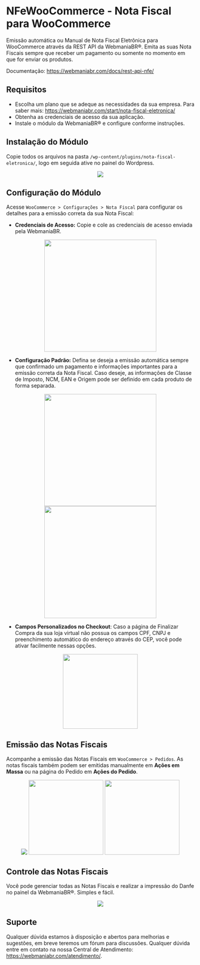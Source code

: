 # NFeWooCommerce - Nota Fiscal para WooCommerce

Emissão automática ou Manual de Nota Fiscal Eletrônica para WooCommerce através da REST API da WebmaniaBR®. Emita as suas Nota Fiscais sempre que receber um pagamento ou somente no momento em que for enviar os produtos.

Documentação: https://webmaniabr.com/docs/rest-api-nfe/ 

## Requisitos

- Escolha um plano que se adeque as necessidades da sua empresa. Para saber mais: https://webmaniabr.com/start/nota-fiscal-eletronica/
- Obtenha as credenciais de acesso da sua aplicação.
- Instale o módulo da WebmaniaBR® e configure conforme instruções.

## Instalação do Módulo

Copie todos os arquivos na pasta ```/wp-content/plugins/nota-fiscal-eletronica/```, logo em seguida ative no painel do Wordpress.

<p align="center">
<img src="https://webmaniabr.com/wp-content/uploads/2016/03/FDD69828-39D4-4EEE-B4E8-C0CE4B2F5899.png">
</p>

## Configuração do Módulo

Acesse ```WooCommerce > Configurações > Nota Fiscal``` para configurar os detalhes para a emissão correta da sua Nota Fiscal:

- **Credenciais de Acesso:** Copie e cole as credenciais de acesso enviada pela WebmaniaBR.

<p align="center">
<img src="https://webmaniabr.com/wp-content/uploads/2016/03/71184FE6-259D-4A97-AAE3-5819CF17FB9F.png" height="300">
</p>

- **Configuração Padrão:** Defina se deseja a emissão automática sempre que confirmado um pagamento e informações importantes para a emissão correta da Nota Fiscal. Caso deseje, as informações de Classe de Imposto, NCM, EAN e Origem pode ser definido em cada produto de forma separada.

<p align="center">
<img src="https://webmaniabr.com/wp-content/uploads/2016/03/5DB8E906-7716-4F31-824F-FFEEC2E2B51B-1.png" height="300">
<img src="https://webmaniabr.com/wp-content/uploads/2016/03/594F5A8D-2028-4FE1-A4A1-6B21F76D64F5.png" height="300">
</p>

- **Campos Personalizados no Checkout**: Caso a página de Finalizar Compra da sua loja virtual não possua os campos CPF, CNPJ e preenchimento automático do endereço através do CEP, você pode ativar facilmente nessas opções.

<p align="center">
<img src="https://webmaniabr.com/wp-content/uploads/2016/03/1BF38BAC-5D36-4607-90B9-03C5BE99C54F.png" height="200">
</p>

## Emissão das Notas Fiscais

Acompanhe a emissão das Notas Fiscais em ```WooCommerce > Pedidos```. As notas fiscais também podem ser emitidas manualmente em **Ações em Massa** ou na página do Pedido em **Ações do Pedido**.

<p align="center">
<img src="https://webmaniabr.com/wp-content/uploads/2016/03/DAFB5A59-1DB8-4F73-B0BA-14E126A5C17B.png">
<img src="https://webmaniabr.com/wp-content/uploads/2016/03/F10E3E67-9FC0-4D10-BE61-13C0D31C1BE8.png" height="200">
<img src="https://webmaniabr.com/wp-content/uploads/2016/03/5999F78B-C812-4294-9C56-1CDF37A41D94.png" height="200">
</p>

## Controle das Notas Fiscais

Você pode gerenciar todas as Notas Fiscais e realizar a impressão do Danfe no painel da WebmaniaBR®. Simples e fácil.

<p align="center">
<img src="https://webmaniabr.com/wp-content/themes/wmbr/img/nf07.jpg">
</p>


## Suporte

Qualquer dúvida estamos à disposição e abertos para melhorias e sugestões, em breve teremos um fórum para discussões. Qualquer dúvida entre em contato na nossa Central de Atendimento: https://webmaniabr.com/atendimento/.
